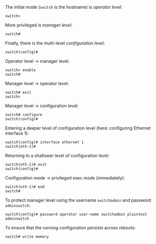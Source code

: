 The initial mode (`switch` is the hostname) is *operator level*:

    switch>

More privileged is *manager level*:

    switch#

Finally, there is the multi-level *configuration level*:

    switch(config)#

Operator level → manager level:

    switch> enable
    switch#

Manager level → operator level:

    switch# exit
    switch>

Manager level → configuration level:

    switch# configure
    switch(config)#

Entering a deeper level of configuration level (here: configuring Ethernet
interface 1):

    switch(config)# interface ethernet 1
    switch(eth-1)#

Returning to a shallower level of configuration level:

    switch(eth-1)# exit
    switch(config)#

Configuration mode → privileged exec mode (immediately):

    switch(eth-1)# end
    switch#

To protect manager level using the username `switchadmin` and password
`adminswitch`:

    switch(config)# password operator user-name switchadmin plaintext adminswitch

To ensure that the running configuration persists across reboots:

    switch# write memory
